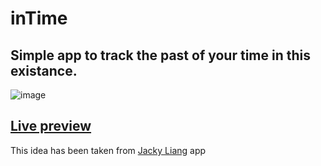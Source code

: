 # inTime

## Simple app to track the past of your time in this existance.

![image](https://github.com/pablotz/inTime/assets/29645521/76b2bf9b-114f-4a83-97cc-6a624c111283)

## [Live preview](https://github.com/jacky-liang)
This idea has been taken from [Jacky Liang](https://github.com/jacky-liang) app

